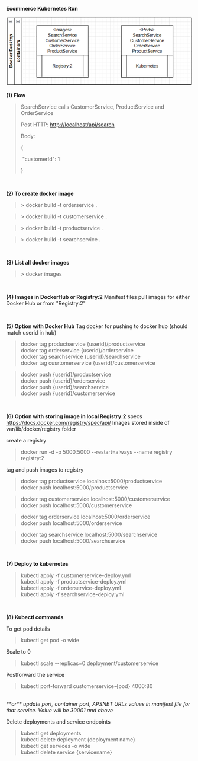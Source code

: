 **Ecommerce Kubernetes Run**

![Image](image/image1.png)

**(1) Flow**

> SearchService calls CustomerService, ProductService and OrderService
>
> Post HTTP: <http://localhost/api/search>
>
> Body:
>
> {
>
> \"customerId\": 1
>
> }

<br/>

**(2) To create docker image**

  > \> docker build -t orderservice .

  > \> docker build -t customerservice .

  > \> docker build -t productservice .

  > \> docker build -t searchservice .

<br/>

**(3) List all docker images**

 > \> docker images

<br/>


**(4) Images in DockerHub or Registry:2**
Manifest files pull images for either Docker Hub or from "Registry:2"

<br/>

**(5) Option with Docker Hub**
Tag docker for pushing to docker hub (should match userid in hub)

> docker tag productservice {userid}/productservice </br>
  docker tag orderservice {userid}/orderservice </br>
  docker tag searchservice {userid}/searchservice </br>
  docker tag cusrtomerservice {userid}/customerservice </br>

> docker push {userid}/productservice </br>
  docker push {userid}/orderservice </br>
  docker push {userid}/searchservice </br>
  docker push {userid}/customerservice </br>

<br/>

**(6) Option with storing image in local Registry:2**
specs https://docs.docker.com/registry/spec/api/
Images stored inside of var/lib/docker/registry folder

create a registry
> docker run -d -p 5000:5000 --restart=always --name registry registry:2

tag and push images to registry
> docker tag productservice localhost:5000/productservice </br>
  docker push localhost:5000/productservice

> docker tag customerservice localhost:5000/customerservice </br>
  docker push localhost:5000/customerservice

> docker tag orderservice localhost:5000/orderservice </br>
  docker push localhost:5000/orderservice

> docker tag searchservice localhost:5000/searchservice </br>
  docker push localhost:5000/searchservice

<br/>

**(7) Deploy to kubernetes**

> kubectl apply -f customerservice-deploy.yml </br>
  kubectl apply -f productservice-deploy.yml </br>
  kubectl apply -f orderservice-deploy.yml </br>
  kubectl apply -f searchservice-deploy.yml </br>

<br/>

**(8) Kubectl commands**

To get pod details
> kubectl get pod -o wide

Scale to 0
> kubectl scale --replicas=0 deployment/customerservice

Postforward the service 
> kubectl port-forward customerservice-{pod} 4000:80
</br>
<i>**or** update port, container port, APSNET URLs values in manifest file for that service. Value will be 30001 and above</i>



Delete deployments and service endpoints

> kubectl get deployments </br>
  kubectl delete deployment {deployment name} </br>
  kubectl get services -o wide </br>
  kubectl delete service {servicename} </br>

